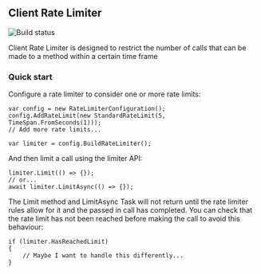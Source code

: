 ## Client Rate Limiter ##
<img src="https://rickpowell.visualstudio.com/_apis/public/build/definitions/7ccde690-c6ba-43f3-a606-e7de05e52aed/1/badge" alt="Build status" />

Client Rate Limiter is designed to restrict the number of calls that can be made to a method within a certain time frame

### Quick start ###

Configure a rate limiter to consider one or more rate limits:

```
var config = new RateLimiterConfiguration();
config.AddRateLimit(new StandardRateLimit(5, TimeSpan.FromSeconds(1)));
// Add more rate limits...

var limiter = config.BuildRateLimiter();
```

And then limit a call using the limiter API:

```
limiter.Limit(() => {});
// or...
await limiter.LimitAsync(() => {});
```

The Limit method and LimitAsync Task will not return until the rate limiter rules allow for it and the passed in call has completed. You can check that the rate limit has not been reached before making the call to avoid this behaviour:

```
if (limiter.HasReachedLimit)
{
    // Maybe I want to handle this differently...
}
```
